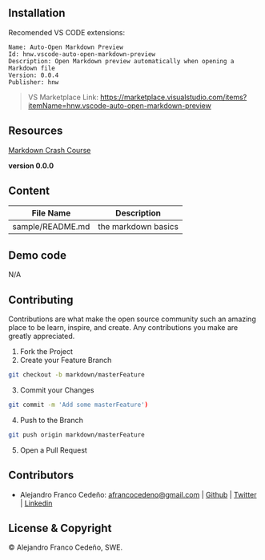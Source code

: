 ## Installation
Recomended VS CODE extensions:
~~~
Name: Auto-Open Markdown Preview
Id: hnw.vscode-auto-open-markdown-preview
Description: Open Markdown preview automatically when opening a Markdown file
Version: 0.0.4
Publisher: hnw
~~~
>VS Marketplace Link: https://marketplace.visualstudio.com/items?itemName=hnw.vscode-auto-open-markdown-preview

## Resources
[Markdown Crash Course](https://www.youtube.com/watch?v=HUBNt18RFbo)

**version 0.0.0**

## Content

 File Name | Description
-|-
sample/README.md |the markdown basics

## Demo code
N/A

## Contributing
Contributions are what make the open source community such an amazing place to be learn, inspire, and create. Any contributions you make are greatly appreciated.

1. Fork the Project
1. Create your Feature Branch 
~~~bash
git checkout -b markdown/masterFeature
~~~
3. Commit your Changes 
~~~bash
git commit -m 'Add some masterFeature')
~~~
4. Push to the Branch 
~~~bash
git push origin markdown/masterFeature
~~~
5. Open a Pull Request

## Contributors
* Alejandro Franco Cedeño: <afrancocedeno@gmail.com> | 
[Github](https://github.com/afrancocedeno) | 
[Twitter](twitter.com/afrancocedeno) |
[Linkedin](linkedin.com/in/afrancocedeno/)

## License & Copyright

© Alejandro Franco Cedeño, SWE.
